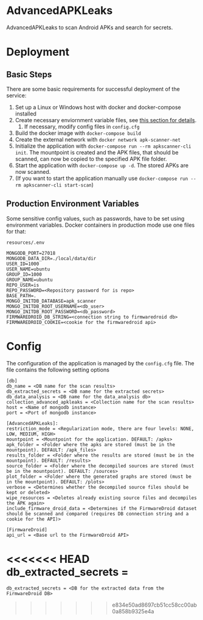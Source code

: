 # AdvancedAPKLeaks
AdvancedAPKLeaks to scan Android APKs and search for secrets.

# Deployment
## Basic Steps
There are some basic requirements for successful deployment of the service:

1. Set up a Linux or Windows host with docker and docker-compose installed
2. Create necessary enviornment variable files, see [this section for details](#production-environment-variables).
   1. If necessary, modify config files in `config.cfg`
3. Build the docker image with `docker-compose build`
4. Create the external network with `docker network apk-scanner-net`
5. Initialize the application with `docker-compose run --rm apkscanner-cli init`. The mountpoint is created and the APK files, that should be scanned, can now be copied to the specified APK file folder.
6. Start the application with `docker-compose up -d`. The stored APKs are now scanned.
7. (If you want to start the application manually use `docker-compose run --rm apkscanner-cli start-scan`)

## Production Environment Variables
Some sensitive config values, such as passwords, have to be set using environment variables. Docker containers in production mode use one files for that:

`resources/.env`

    MONGODB_PORT=27018
    MONGODB_DATA_DIR=./local/data/dir
    USER_ID=1000
    USER_NAME=ubuntu
    GROUP_ID=1000
    GROUP_NAME=ubuntu
    REPO_USER=is
    REPO_PASSWORD=<Repository password for is repo>
    BASE_PATH=.
    MONGO_INITDB_DATABASE=apk_scanner
    MONGO_INITDB_ROOT_USERNAME=<db_user>
    MONGO_INITDB_ROOT_PASSWORD=<db_password>
    FIRMWAREDROID_DB_STRING=<connection string to firmwaredroid db>
    FIRMWAREDROID_COOKIE=<cookie for the firmwaredroid api>

# Config
The configuration of the application is managed by the `config.cfg` file. The file contains the following setting options

    [db]
    db_name = <DB name for the scan results>
    db_extracted_secrets = <DB name for the extracted secrets>
    db_data_analysis = <DB name for the data_analysis db>
    collection_advanced_apkleaks = <Collection name for the scan results>
    host = <Name of mongodb instance>
    port = <Port of mongodb instance>

    [AdvancedAPKLeaks]:
    restriction_mode = <Regularization mode, there are four levels: NONE, LOW, MEDIUM, HIGH>
    mountpoint = <Mountpoint for the application. DEFAULT: /apks> 
    apk_folder = <Folder where the apks are stored (must be in the mountpoint). DEFAULT: /apk_files> 
    results_folder = <Folder where the results are stored (must be in the mountpoint). DEFAULT: /results> 
    source_folder = <Folder where the decompiled sources are stored (must be in the mountpoint). DEFAULT: /sources>
    plot_folder = <Folder where the generated graphs are stored (must be in the mountpoint). DEFAULT: /plots>
    verbose = <Determines whether the decompiled source files should be kept or deleted>
    wipe_resources = <Deletes already existing source files and decompiles the APK again>
    include_firmware_droid_data = <Determines if the FirmwareDroid dataset should be scanned and compared (requires DB connection string and a cookie for the API)>

    [FirmwareDroid]
    api_url = <Base url to the FirmwareDroid API>
<<<<<<< HEAD
    db_extracted_secrets = <DB for the extracted data from the FirmwareDroid DB>
=======
    db_extracted_secrets = <DB for the extracted data from the FirmwareDroid DB>

>>>>>>> e834e50ad8697cb51cc58cc00ab0a858b9325e4a
